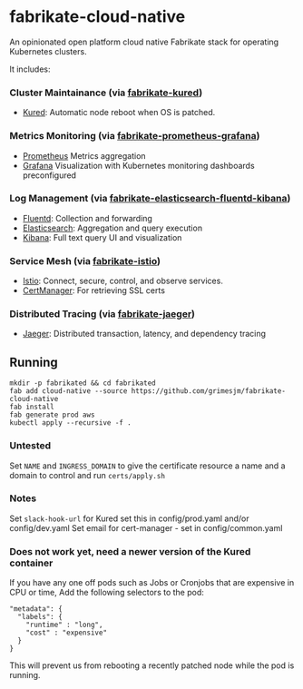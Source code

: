 # fabrikate-cloud-native

An opinionated open platform cloud native Fabrikate stack for operating Kubernetes clusters.

It includes:

### Cluster Maintainance (via [fabrikate-kured](https://github.com/timfpark/fabrikate-kured))
-   [Kured](https://github.com/weaveworks/kured): Automatic node reboot when OS is patched. 

### Metrics Monitoring (via [fabrikate-prometheus-grafana](https://github.com/timfpark/fabrikate-prometheus-grafana))
-   [Prometheus](https://prometheus.io/) Metrics aggregation
-   [Grafana](https://grafana.com/) Visualization with Kubernetes monitoring dashboards preconfigured

### Log Management (via [fabrikate-elasticsearch-fluentd-kibana](https://github.com/timfpark/fabrikate-elasticsearch-fluentd-kibana))
-   [Fluentd](https://www.fluentd.org/): Collection and forwarding
-   [Elasticsearch](https://www.elastic.co/): Aggregation and query execution
-   [Kibana](https://www.elastic.co/products/kibana): Full text query UI and visualization

### Service Mesh (via [fabrikate-istio](https://github.com/evanlouie/fabrikate-istio))
-   [Istio](https://istio.io/): Connect, secure, control, and observe services.
-   [CertManager](https://docs.cert-manager.io/en/latest/#): For retrieving SSL certs

### Distributed Tracing (via [fabrikate-jaeger](https://github.com/bnookala/fabrikate-jaeger))
-   [Jaeger](https://www.jaegertracing.io/): Distributed transaction, latency, and dependency tracing






## Running

```
mkdir -p fabrikated && cd fabrikated
fab add cloud-native --source https://github.com/grimesjm/fabrikate-cloud-native
fab install
fab generate prod aws
kubectl apply --recursive -f . 
```


### Untested
Set `NAME` and `INGRESS_DOMAIN` to give the certificate resource a name and a domain to control and run `certs/apply.sh`


### Notes

Set `slack-hook-url` for Kured set this in config/prod.yaml and/or config/dev.yaml
Set email for cert-manager - set in config/common.yaml



### Does not work yet, need a newer version of the Kured container 
If you have any one off pods such as Jobs or Cronjobs that are expensive in CPU or time, Add the following selectors to the pod:

```
"metadata": {
  "labels": {
    "runtime" : "long",
    "cost" : "expensive"
  }
}
```

This will prevent us from rebooting a recently patched node while the pod is running. 
